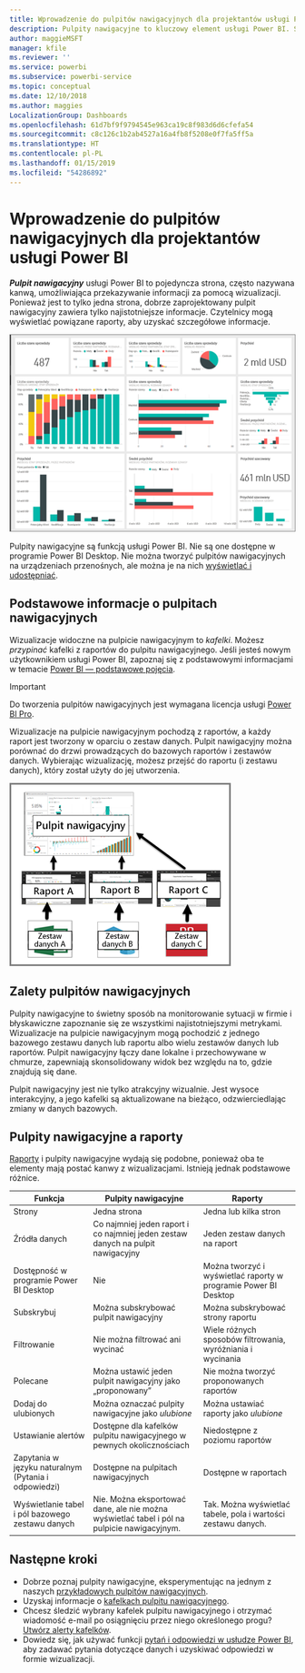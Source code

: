 ```yaml
---
title: Wprowadzenie do pulpitów nawigacyjnych dla projektantów usługi Power BI
description: Pulpity nawigacyjne to kluczowy element usługi Power BI. Są to pojedyncze strony (często nazywane kanwą), które umożliwiają przekazywanie informacji za pomocą wizualizacji.
author: maggieMSFT
manager: kfile
ms.reviewer: ''
ms.service: powerbi
ms.subservice: powerbi-service
ms.topic: conceptual
ms.date: 12/10/2018
ms.author: maggies
LocalizationGroup: Dashboards
ms.openlocfilehash: 61d7bf9f9794545e963ca19c8f983d6d6cfefa54
ms.sourcegitcommit: c8c126c1b2ab4527a16a4fb8f5208e0f7fa5ff5a
ms.translationtype: HT
ms.contentlocale: pl-PL
ms.lasthandoff: 01/15/2019
ms.locfileid: "54286892"
---
```

# <a name="intro-to-dashboards-for-power-bi-designers"></a>Wprowadzenie do pulpitów nawigacyjnych dla projektantów usługi Power BI

***Pulpit nawigacyjny*** usługi Power BI to pojedyncza strona, często nazywana kanwą, umożliwiająca przekazywanie informacji za pomocą wizualizacji. Ponieważ jest to tylko jedna strona, dobrze zaprojektowany pulpit nawigacyjny zawiera tylko najistotniejsze informacje. Czytelnicy mogą wyświetlać powiązane raporty, aby uzyskać szczegółowe informacje.

![pulpit nawigacyjny](media/service-dashboards/power-bi-dashboard2.png)

Pulpity nawigacyjne są funkcją usługi Power BI. Nie są one dostępne w programie Power BI Desktop. Nie można tworzyć pulpitów nawigacyjnych na urządzeniach przenośnych, ale można je na nich [wyświetlać i udostępniać](mobile-apps-view-dashboard.md).

## <a name="dashboard-basics"></a>Podstawowe informacje o pulpitach nawigacyjnych 

Wizualizacje widoczne na pulpicie nawigacyjnym to *kafelki*. Możesz *przypinać* kafelki z raportów do pulpitu nawigacyjnego. Jeśli jesteś nowym użytkownikiem usługi Power BI, zapoznaj się z podstawowymi informacjami w temacie [Power BI — podstawowe pojęcia](service-basic-concepts.md).

> [!IMPORTANT]
> Do tworzenia pulpitów nawigacyjnych jest wymagana licencja usługi [Power BI Pro](service-free-vs-pro.md).

Wizualizacje na pulpicie nawigacyjnym pochodzą z raportów, a każdy raport jest tworzony w oparciu o zestaw danych. Pulpit nawigacyjny można porównać do drzwi prowadzących do bazowych raportów i zestawów danych. Wybierając wizualizację, możesz przejść do raportu (i zestawu danych), który został użyty do jej utworzenia.

![diagram przedstawiający relację między pulpitami nawigacyjnymi, raportami, zestawami danych](media/service-dashboards/power-bi-diagram.png)

## <a name="advantages-of-dashboards"></a>Zalety pulpitów nawigacyjnych
Pulpity nawigacyjne to świetny sposób na monitorowanie sytuacji w firmie i błyskawiczne zapoznanie się ze wszystkimi najistotniejszymi metrykami. Wizualizacje na pulpicie nawigacyjnym mogą pochodzić z jednego bazowego zestawu danych lub raportu albo wielu zestawów danych lub raportów. Pulpit nawigacyjny łączy dane lokalne i przechowywane w chmurze, zapewniają skonsolidowany widok bez względu na to, gdzie znajdują się dane.

Pulpit nawigacyjny jest nie tylko atrakcyjny wizualnie. Jest wysoce interakcyjny, a jego kafelki są aktualizowane na bieżąco, odzwierciedlając zmiany w danych bazowych.

## <a name="dashboards-versus-reports"></a>Pulpity nawigacyjne a raporty
[Raporty](service-reports.md) i pulpity nawigacyjne wydają się podobne, ponieważ oba te elementy mają postać kanwy z wizualizacjami. Istnieją jednak podstawowe różnice.

| **Funkcja** | **Pulpity nawigacyjne** | **Raporty** |
| --- | --- | --- |
| Strony |Jedna strona |Jedna lub kilka stron |
| Źródła danych |Co najmniej jeden raport i co najmniej jeden zestaw danych na pulpit nawigacyjny |Jeden zestaw danych na raport |
| Dostępność w programie Power BI Desktop |Nie | Można tworzyć i wyświetlać raporty w programie Power BI Desktop |
| Subskrybuj |Można subskrybować pulpit nawigacyjny |Można subskrybować strony raportu |
| Filtrowanie |Nie można filtrować ani wycinać |Wiele różnych sposobów filtrowania, wyróżniania i wycinania |
| Polecane |Można ustawić jeden pulpit nawigacyjny jako „proponowany” |Nie można tworzyć proponowanych raportów |
| Dodaj do ulubionych | Można oznaczać pulpity nawigacyjne jako *ulubione* | Można ustawiać raporty jako *ulubione*
| Ustawianie alertów |Dostępne dla kafelków pulpitu nawigacyjnego w pewnych okolicznościach |Niedostępne z poziomu raportów |
| Zapytania w języku naturalnym (Pytania i odpowiedzi) |Dostępne na pulpitach nawigacyjnych | Dostępne w raportach |
| Wyświetlanie tabel i pól bazowego zestawu danych |Nie. Można eksportować dane, ale nie można wyświetlać tabel i pól na pulpicie nawigacyjnym. |Tak. Można wyświetlać tabele, pola i wartości zestawu danych. |


## <a name="next-steps"></a>Następne kroki
* Dobrze poznaj pulpity nawigacyjne, eksperymentując na jednym z naszych [przykładowych pulpitów nawigacyjnych](sample-tutorial-connect-to-the-samples.md).
* Uzyskaj informacje o [kafelkach pulpitu nawigacyjnego](service-dashboard-tiles.md).
* Chcesz śledzić wybrany kafelek pulpitu nawigacyjnego i otrzymać wiadomość e-mail po osiągnięciu przez niego określonego progu? [Utwórz alerty kafelków](service-set-data-alerts.md).
* Dowiedz się, jak używać funkcji [pytań i odpowiedzi w usłudze Power BI](power-bi-tutorial-q-and-a.md), aby zadawać pytania dotyczące danych i uzyskiwać odpowiedzi w formie wizualizacji.
